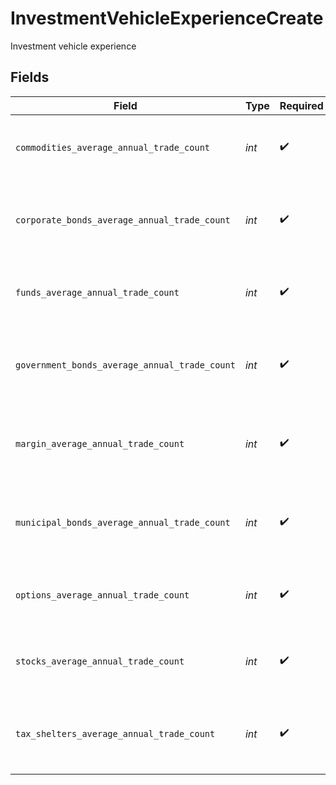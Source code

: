 # InvestmentVehicleExperienceCreate

Investment vehicle experience


## Fields

| Field                                                         | Type                                                          | Required                                                      | Description                                                   | Example                                                       |
| ------------------------------------------------------------- | ------------------------------------------------------------- | ------------------------------------------------------------- | ------------------------------------------------------------- | ------------------------------------------------------------- |
| `commodities_average_annual_trade_count`                      | *int*                                                         | :heavy_check_mark:                                            | The number of average annual trades of commodities            | 500                                                           |
| `corporate_bonds_average_annual_trade_count`                  | *int*                                                         | :heavy_check_mark:                                            | The number of average annual trades of corporate bonds        | 500                                                           |
| `funds_average_annual_trade_count`                            | *int*                                                         | :heavy_check_mark:                                            | The number of average annual trades of funds                  | 500                                                           |
| `government_bonds_average_annual_trade_count`                 | *int*                                                         | :heavy_check_mark:                                            | The number of average annual trades of government bonds       | 500                                                           |
| `margin_average_annual_trade_count`                           | *int*                                                         | :heavy_check_mark:                                            | The number of average annual trades in margin accounts        | 500                                                           |
| `municipal_bonds_average_annual_trade_count`                  | *int*                                                         | :heavy_check_mark:                                            | The number of average annual trades of municipal bonds        | 0                                                             |
| `options_average_annual_trade_count`                          | *int*                                                         | :heavy_check_mark:                                            | The number of average annual trades of options                | 500                                                           |
| `stocks_average_annual_trade_count`                           | *int*                                                         | :heavy_check_mark:                                            | The number of average annual trades of stocks                 | 0                                                             |
| `tax_shelters_average_annual_trade_count`                     | *int*                                                         | :heavy_check_mark:                                            | The number of average annual trades in tax sheltered accounts | 500                                                           |